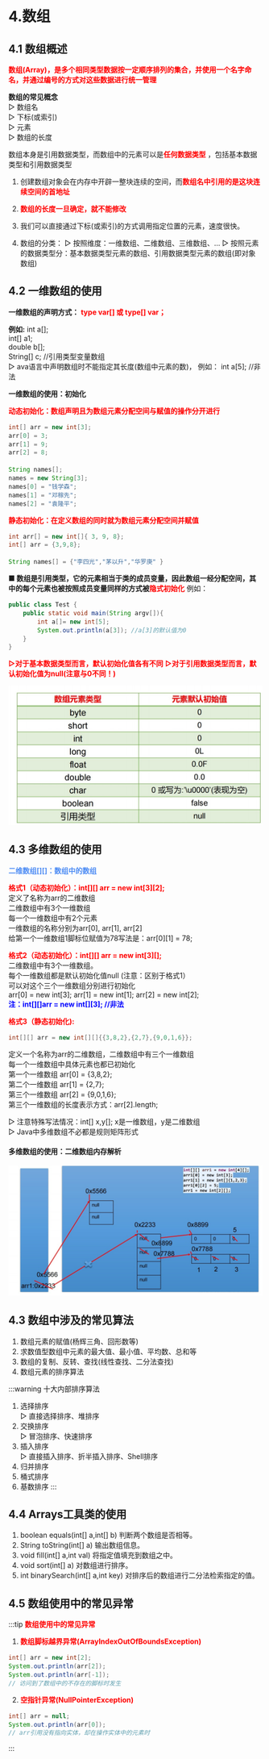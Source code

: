 # 4.数组

## 4.1 数组概述

<font color='red'><strong>数组(Array)，是多个相同类型数据按一定顺序排列的集合，并使用一个名字命名，并通过编号的方式对这些数据进行统一管理</strong></font>   

**数组的常见概念**   
▷  数组名   
▷  下标(或索引)   
▷  元素  
▷  数组的长度 


数组本身是引用数据类型，而数组中的元素可以是<font color='red'><strong>任何数据类型</strong></font> ，包括基本数据类型和引用数据类型   
1. 创建数组对象会在内存中开辟一整块连续的空间，而<font color='red'><strong>数组名中引用的是这块连续空间的首地址</strong></font>    
2. <font color='red'><strong>数组的长度一旦确定，就不能修改</strong></font>  
3. 我们可以直接通过下标(或索引)的方式调用指定位置的元素，速度很快。

4. 数组的分类：
▷  按照维度：一维数组、二维数组、三维数组、… 
▷  按照元素的数据类型分：基本数据类型元素的数组、引用数据类型元素的数组(即对象数组)

## 4.2 一维数组的使用

**一维数组的声明方式：**
<font color='red'><strong>type var[] 或 type[] var；</strong></font> 

**例如:** 
int a[];  
int[] a1;  
double b[];  
String[] c; //引用类型变量数组    
▷ ava语言中声明数组时不能指定其长度(数组中元素的数)， 例如： int a[5]; //非法  


**一维数组的使用：初始化**

<font color='red'><strong>动态初始化：数组声明且为数组元素分配空间与赋值的操作分开进行</strong></font>  

```java
int[] arr = new int[3];
arr[0] = 3;
arr[1] = 9;
arr[2] = 8; 

String names[];
names = new String[3];
names[0] = "钱学森";
names[1] = "邓稼先";
names[2] = "袁隆平";
```

<font color='red'><strong>静态初始化：在定义数组的同时就为数组元素分配空间并赋值</strong></font>  

```java
int arr[] = new int[]{ 3, 9, 8};
int[] arr = {3,9,8};

String names[] = {"李四光","茅以升","华罗庚" }
```

<strong>■ 数组是引用类型，它的元素相当于类的成员变量，因此数组一经分配空间，其中的每个元素也被按照成员变量同样的方式被<font color='red'>隐式初始化</font></strong> 例如：

```java
public class Test {
    public static void main(String argv[]){
        int a[]= new int[5];
        System.out.println(a[3]); //a[3]的默认值为0 
    }
} 
```
<font color='red'><strong>▷对于基本数据类型而言，默认初始化值各有不同</strong></font> 
<font color='red'><strong>▷对于引用数据类型而言，默认初始化值为null(注意与0不同！)</strong></font>

<a data-fancybox title="数组元素的默认初始化值" href="../image/arrays1.jpg">![数组元素的默认初始化值](../image/arrays1.jpg)</a>


## 4.3 多维数组的使用


<font color='#4C8BF4'><strong>二维数组[][]：数组中的数组</strong></font> 

<font color='red'><strong>格式1（动态初始化）：int[][] arr = new int[3][2];</strong></font>  
定义了名称为arr的二维数组  
二维数组中有3个一维数组  
每一个一维数组中有2个元素  
一维数组的名称分别为arr[0], arr[1], arr[2]  
给第一个一维数组1脚标位赋值为78写法是：arr[0][1] = 78;  

<font color='red'><strong>格式2（动态初始化）：int[][] arr = new int[3][];</strong></font>  
二维数组中有3个一维数组。  
每个一维数组都是默认初始化值null (注意：区别于格式1）  
可以对这个三个一维数组分别进行初始化  
arr[0] = new int[3]; arr[1] = new int[1]; arr[2] = new int[2];  
<font color='blue'><strong>注：int[][]arr = new int[][3]; //非法</strong></font>  

<font color='red'><strong>格式3（静态初始化):</strong></font>

```java
int[][] arr = new int[][]{{3,8,2},{2,7},{9,0,1,6}};
```

定义一个名称为arr的二维数组，二维数组中有三个一维数组  
每一个一维数组中具体元素也都已初始化  
第一个一维数组 arr[0] = {3,8,2};  
第二个一维数组 arr[1] = {2,7};  
第三个一维数组 arr[2] = {9,0,1,6};  
第三个一维数组的长度表示方式：arr[2].length;   


▷ 注意特殊写法情况：int[] x,y[]; x是一维数组，y是二维数组  
▷ Java中多维数组不必都是规则矩阵形式  

#### 多维数组的使用：二维数组内存解析
<a data-fancybox title="二维数组内存解析" href="../image/arrays2.jpg">![二维数组内存解析](../image/arrays2.jpg)</a>

## 4.3 数组中涉及的常见算法
1. 数组元素的赋值(杨辉三角、回形数等)
2. 求数值型数组中元素的最大值、最小值、平均数、总和等
3. 数组的复制、反转、查找(线性查找、二分法查找)
4. 数组元素的排序算法

:::warning 十大内部排序算法
1. 选择排序   
▷  直接选择排序、堆排序   
2. 交换排序  
▷  冒泡排序、快速排序  
3. 插入排序  
▷  直接插入排序、折半插入排序、Shell排序    
4. 归并排序
5. 桶式排序
6. 基数排序
:::

## 4.4 Arrays工具类的使用
1. boolean equals(int[] a,int[] b) 判断两个数组是否相等。
2. String toString(int[] a) 输出数组信息。
3. void fill(int[] a,int val) 将指定值填充到数组之中。
4. void sort(int[] a) 对数组进行排序。
5. int binarySearch(int[] a,int key) 对排序后的数组进行二分法检索指定的值。




## 4.5 数组使用中的常见异常
:::tip  <font color='red'><strong>数组使用中的常见异常</strong></font>  
1. <font color='red'><strong>数组脚标越界异常(ArrayIndexOutOfBoundsException)</strong></font>

```java
int[] arr = new int[2];
System.out.println(arr[2]);
System.out.println(arr[-1]);
// 访问到了数组中的不存在的脚标时发生
```

2. <font color='red'><strong>空指针异常(NullPointerException)</strong></font>

```java
int[] arr = null;
System.out.println(arr[0]);
// arr引用没有指向实体，却在操作实体中的元素时
```
:::